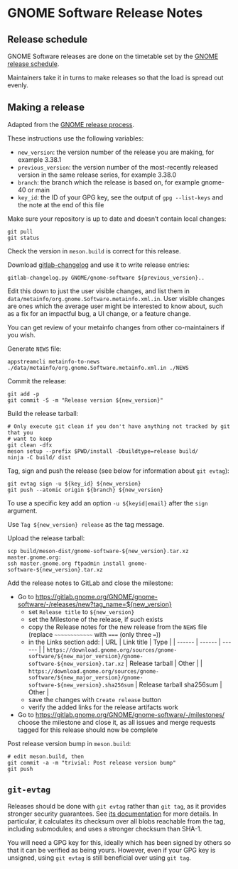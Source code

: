 GNOME Software Release Notes
===

Release schedule
---

GNOME Software releases are done on the timetable set by the [GNOME release schedule](https://wiki.gnome.org/Schedule).

Maintainers take it in turns to make releases so that the load is spread out evenly.

Making a release
---

Adapted from the [GNOME release process](https://wiki.gnome.org/MaintainersCorner/Releasing).

These instructions use the following variables:
 - `new_version`: the version number of the release you are making, for example 3.38.1
 - `previous_version`: the version number of the most-recently released version in the same release series, for example 3.38.0
 - `branch`: the branch which the release is based on, for example gnome-40 or main
 - `key_id`: the ID of your GPG key, see the output of `gpg --list-keys` and the note at the end of this file

Make sure your repository is up to date and doesn’t contain local changes:
```
git pull
git status
```

Check the version in `meson.build` is correct for this release.

Download
[gitlab-changelog](https://gitlab.gnome.org/pwithnall/gitlab-changelog) and use
it to write release entries:
```
gitlab-changelog.py GNOME/gnome-software ${previous_version}..
```

Edit this down to just the user visible changes, and list them in
`data/metainfo/org.gnome.Software.metainfo.xml.in`. User visible changes are ones
which the average user might be interested to know about, such as a fix for an
impactful bug, a UI change, or a feature change.

You can get review of your metainfo changes from other co-maintainers if you wish.

Generate `NEWS` file:
```
appstreamcli metainfo-to-news ./data/metainfo/org.gnome.Software.metainfo.xml.in ./NEWS
```

Commit the release:
```
git add -p
git commit -S -m "Release version ${new_version}"
```

Build the release tarball:
```
# Only execute git clean if you don't have anything not tracked by git that you
# want to keep
git clean -dfx
meson setup --prefix $PWD/install -Dbuildtype=release build/
ninja -C build/ dist
```

Tag, sign and push the release (see below for information about `git evtag`):
```
git evtag sign -u ${key_id} ${new_version}
git push --atomic origin ${branch} ${new_version}
```
To use a specific key add an option `-u ${keyid|email}` after the `sign` argument.

Use `Tag ${new_version} release` as the tag message.

Upload the release tarball:
```
scp build/meson-dist/gnome-software-${new_version}.tar.xz master.gnome.org:
ssh master.gnome.org ftpadmin install gnome-software-${new_version}.tar.xz
```

Add the release notes to GitLab and close the milestone:
 - Go to https://gitlab.gnome.org/GNOME/gnome-software/-/releases/new?tag_name=${new_version}
   - set `Release title` to `${new_version}`
   - set the Milestone of the release, if such exists
   - copy the Release notes for the new release from the `NEWS` file
     (replace `~~~~~~~~~~~~` with `===` (only three `=`))
   - in the Links section add:
     | URL | Link title | Type |
     | ------ | ------ | ------ |
     | `https://download.gnome.org/sources/gnome-software/${new_major_version}/gnome-software-${new_version}.tar.xz` | Release tarball | Other |
     | `https://download.gnome.org/sources/gnome-software/${new_major_version}/gnome-software-${new_version}.sha256sum` | Release tarball sha256sum | Other |
   - save the changes with `Create release` button
   - verify the added links for the release artifacts work
 - Go to https://gitlab.gnome.org/GNOME/gnome-software/-/milestones/
   choose the milestone and close it, as all issues and merge requests tagged
   for this release should now be complete

Post release version bump in `meson.build`:
```
# edit meson.build, then
git commit -a -m "trivial: Post release version bump"
git push
```

`git-evtag`
---

Releases should be done with `git evtag` rather than `git tag`, as it provides
stronger security guarantees. See
[its documentation](https://github.com/cgwalters/git-evtag) for more details.
In particular, it calculates its checksum over all blobs reachable from the tag,
including submodules; and uses a stronger checksum than SHA-1.

You will need a GPG key for this, ideally which has been signed by others so
that it can be verified as being yours. However, even if your GPG key is
unsigned, using `git evtag` is still beneficial over using `git tag`.
